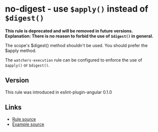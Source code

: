 <!-- WARNING: Generated documentation. Edit docs and examples in the rule and examples file ('rules/no-digest.js', 'examples/no-digest.js'). -->

# no-digest - use `$apply()` instead of `$digest()`

**This rule is deprecated and will be removed in future versions. Explanation: There is no reason to forbid the use of `$digest()` in general.**

The scope's $digest() method shouldn't be used.
You should prefer the $apply method.

The `watchers-execution` rule can be configured to enforce the use of `$apply()` or `$digest()`.

## Version

This rule was introduced in eslint-plugin-angular 0.1.0

## Links

* [Rule source](../rules/no-digest.js)
* [Example source](../examples/no-digest.js)

